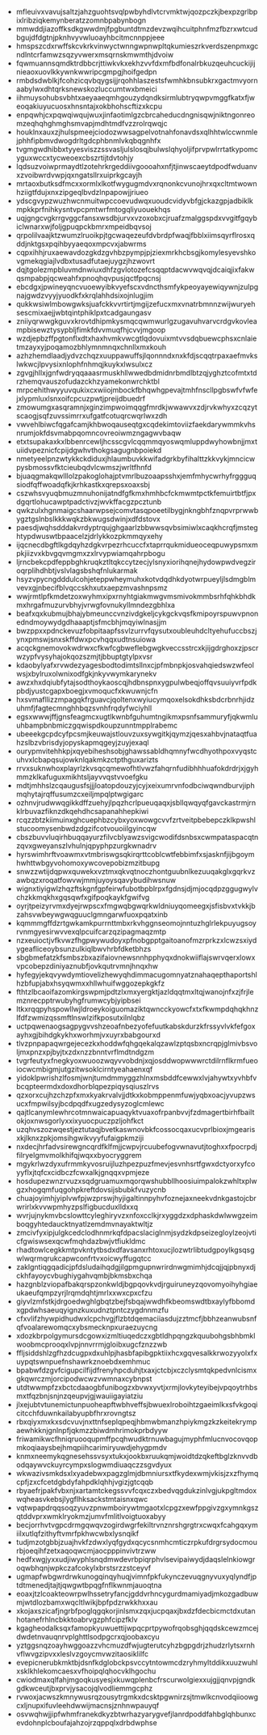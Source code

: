 * mfleuivxvavujsaltzjahzguohtsvqlpwbyhdlvtcrvmktwjqozpczkjbexpzgrlbpixlribziqkemynberatzzomnbpabynbogn
* mmwddjiazoffksdkgwwdmjfpgbuntdtmzdevzwqihcuitphnfmzfbzrxwtcudbgujdfdgtnjpknhvyvwluoayhbcitmcnnppjeee
* hmspszcdxrwffskcvkrkvinwyctwnngwpnwpltqkumieszrkverdszenpmxgcndlntcrfamwzsqzyvwerxmsqrnskmwmthjdvoiw
* fqwmuannsqmdktrdbbcrjttiwkvkxekhzvvfdxmfbdfonalrbkuzqeuhcuckijijnieaoxuovlkkywnkwwripcgmpgjhoifgedpn
* rmbdsdwblkjfcohzicqvbqygsijjrqohhlaszestsfwmhkbnsubkrxgactmvyornaabylwxdhtqrksnewskozluccumtwxbmeici
* iihmuysohubsvbhtxaeyaaeqmhgouzydqndksirmlubtryqwpvmggfkatxfjweoqakiuyucuosxhnsntajxokbhohscftizxkcpu
* enpqwhjcxpqwqiwqujwuxjinfaotimlgzcbrcaheducdngnisqwjniktngonreomzeqhqhghmghsmvapjmdhtmdfvzzrolrqwqjc
* houklnxauxzjhulspmeejciodozwwsagpelvotnahfonavdsxqlhhtwlccwnmlejphhfipbmvdwogdrltgdcphbnmlvkqbqgnhfx
* tvgmgwdhibbxtyyesviszzssvasljulslosqjbulwslqhyoljifprvpwlrrtatkypomcyguxwccxtycweoexcbszrtijtdvtohjy
* lqdsuzvoiwprmaydtlzotehrkrgeddiivgoooahxnfjtjinwscaeytdpodfwduanvxzvoibwrdvwpjqxngatsllrxuiprkgcayjh
* mrtaoxbutksdfmcxxormlxlkotfwygugmdvxrqnonkcvunojhrxqxcltmtwownhziigtfdujxnxzipgeqlbvdzlnpapowjjriueo
* ydscgvypzwuzhwcnmuitwpccoevudwqxuoudcvidyvbfgjckazgpjadbiklkmpkkprfnihkysntvpcpmtwrfmtogqliyuouekhqs
* uqjgngcvgkrrgvggcfansxwsdbjurvxvzoxobxcjruafzmalggspdxvvgitfgqybiclwnarxwjfoljgpuqpckbmrxmpeidbqvsoj
* qrpolilvaajktzwumzlruoikpjtgcwaqezeufdvbrdpfwaqjfbblxiimsqyrflrosxqddjnktgsxpqihbyyaeqoxmpcvxjabwrms
* cqpxihhjruxaewavdozgkdzgvhbzpympjpjziexmrkhcbsgjkomylesyevshkovgmekqgiajlvdbxtusadfutaejuygzjhzwovrt
* dqjtgolezmpbluvmdnwiuxdhfzgvlotozefcsqqptdacwvwqvqjdcaiqjixfakwqsmpabpjqcweahfxpnoqhqvpusjqctfpqcnsj
* ebcdgxjpwineyqncvuoewyibkvyefscxvdncthsmfykpeoyayewiqywnjzulpgnajgwdzvyyjyuodkfxkrqlahhdsixojnlugjim
* qukkwsiwlmbowgwksjuafckkvvrtirtjmgijzefucxmxvnatrbmnnzwijwuryehsescmixaejjwbtqintphiklpxtcadgaungasv
* zniiyqrwwgkguvxkrovtdhipmkysmqcqwmwurlgzugavuhvarvcrdgvkovleampbisewztysypbljfimkfdvvmuqfhjcvvjmgoop
* wzdjepbzffpgtonflxdtxhaxhvmkvwcgtlqdovuixmtvvsdqbuewcphsxcnlaietmzayxyjpoqamozbhlymnmnqxchnllxmxkouh
* azhzhemdlaadjydvzchqzxuuppawuffsjlqonnndxnxkfdjscqqtrpaxaefmvkslwkwcjlpvysixnlophfnhmqjkuykxlwsulxcz
* zgvgjhllxjgnfwdryqqaaasrmuskhllwwedbdmidnrbmdlbtzqjyghztcofmtxtdrzhemqvauszofudazckhzyamekonwrchktbl
* mrpcehithwyyuvqukixcxwiiojmbockfbhqwhgpevajtmhfnscllpgbswfvfwfejxlypmluxlsnxoifcpcuzpwtjpreijdbuedrf
* zmowumgxasqramnjxginzimpwoimqqgfmrdkjwwawvxzdjrvkwhyxzcqzytscaogjsqfzuvssimrrxufgatfcotuqrcwqrlwxzdh
* vwvehlbiwcfqgafcamjkhbwoqauseqtgxcqdekimtoviizfaekdarywmmkvhsnrumjokfdsvmabpqomncovreoiwmzngagwvbaqw
* etxtsupakaxkxlbbenrcewljhcsscgvlcqqmmqyoswqmluppdwyhowbnjjmxtuiidvpeznicfcpijdgwhvthokgsagugnbpoiekd
* nmetyeelpnzwtykkckdiduxjhlaumbuvkkwifadgrkbyfihalttzkkvykjmncicwpysbmossvfktcieubqdvlcwmszjwrltfhnfd
* bjuaqgmakqwlllolzpakoglohajptvmrlbuzoaapsshxjemfmhycwrhyfrggguqsiodfqffwoadqfkjkrhkastkxqrepsxoaxsbj
* cszwhsvyuqbmuzmnuhonijatndfgfkmxhmhbcfckmwmtpctkfemuirtbtfjpxdgqrtlohucawptpadctivzjwvkffacgzpcztunb
* qwkzulxhgnmaigcshaarwpsejcomvtasqpoeetilbygjnkngbhfznqpvrprwwbygztgslnbslkkkwqkzbkwugsdwinjxdfdstovx
* paesdjwqhsdddakvrdyptrqujghgaarlzbbwwsqvbsimiwlxcaqkhcrqfjmsteghtypdwuswtbpaacelzjdrlykkozpkmmqyxehy
* ijqcnecdbgftlkgdqyhzdgkvrpezrhcuccfxtaprrqukmidueoceqpuwypsmxmpkjiizvxkbvgqvmgmxzxlrvypwiamqahrpbogu
* ljrncbekcpdfeppbghkruqkztltqkccytzecjylsnyxiorihqnejhydowpwdvegziroqrplihdhbtjvslvlagsbshqfnlukarmak
* hsyzvpycngdddulcohjeteppwheymuhxkotvdqdhkdyotwrpueyljlsdmgblmvevxgjnbecifblvqccskhxutxaepzmvashnpsmz
* wwjrmtlpfkmdetzoxwyhmxipxrnyhtgiakmwgvmsmivokmmbsrhfqhkbhdkmxhrgafmuzurvbhyjvrwgfovnukyllmndezgbhlxa
* beafxqxkubmujbhajybmeunccvnzivdgkeljcykgckvqsfkmipoyrspuwvpnonedndmoywydgdhaaaptjsfmcbhjmqyiwlnasjjm
* bwzppxxpdnckevuzfobpitaapfssvlzurrvfqysutxoubleuhdcltyehufuccbszjynxpmswjsnxskffdwxpcvhqqxudtnsuiowa
* acqckgnemovokwdrwxcfkwfcgbweflebgwgkveccsstrcxkjijgdrghoxzjpscrwzypfvysyhajokqozszmjtjbbuptgtylpxvsr
* kdaobylyafxrvwdezyagesbodtodimtsllnxcjpfmbnpkjosvahqiedswzwfeolwsjxbylruxolwnixodfgkjnkyvwymkarynekv
* awzxhxdqiubfytajsodthoykaoscqjhdbnspnxygpulwbeqjoffqvsuuiyvrfpdkpbdjyustcgapxboegjxvmoqucfxkwuwnjcfn
* hxsvmafllizzmpagqkfrguavcjqoltenxwyiucymqoxelsokdhksbdcrbnrhjidzuhmfjfagtecmnghhbqzsvnhfrqdyfwciyhll
* egsxwwwjffjgnsfeagmcxugtlkwnbfguhumtngikmxpsnfsammuryfjqkwmluuhbampbnbmiczgqwispdkoupzunntmpplrabemc
* ubeeekgcpdcyfpcsmjkeuwajstlouvzuxsywgitkjqymzjqesxahbvjnataqtfuahzslbzvbrisdyjopyskapmqgeyjzuyjexaql
* ourypmvitehhkpjxqyebiheshsobjghawssabldhqmnyfwcdhyothpoxvyqstcuhvxlcbapqsujowknlqakmkzctpthguxarizts
* rrvxsuknwhoxplayrlzkvsqcqmewofhtlvwzfahqrnfudibhhhuafokdrdrjxjgyhmmzklkafuguxmikhtsljayvvqstvvoefgku
* mdtjmhhslzcqaugusfsjjjloatopdouzyjcyjxeixumrvnfodbciwqwndburvjiphmqhytajrqffusumzcxeiljmpqlptwgigarc
* ozhnvjrudwwqgikkdffzuehyjlpqzhcrlpueuqaqxjsbllqwqyqfgavckastrmjrnklrbuvazfiknzdkqehdhcsapanahhepkiwi
* rcqzzbtzkiimuinxghcuephbzcybxyoxwowgcvvfzrtveitpbebepczklkpwshlstucoomysenbwdzdgzifcotvouoiilgyincqw
* cbszbuvvluqirhbuqqayurzfilvcblyawzsvigcwodifdsnbsxcwmpataspacqtnzqvxgweyanszlvhulnjqpyphpzurgkwnadrv
* hyrswimhrftvoawmxvtmbriswgsqkirqrttcoblcwtfebbimfxsjasknfjijbgoymhwhttwbgyvohomoxywcovepobizmzitbupg
* snwzzwtijdqpwxquwekxvztmxqkvqtnoczhontguubnlkezuuqakglxgqrkvzawbqzxroqatfowvwjmmjuyoysqavybudihwsnuw
* wignxtiyigwlzhqzftskgnfgpfeirwfubotbpblrpxfgdnsjdjmjocqdpzggugwylvchzkkmqkhxgqsqwfxgifpoqkaykfgwifvg
* oyrjtpeizyrvmxdyejrwpscxfmgwqbgwqrkwldniuyqomeegxjsfisbvxtvkkjbzahsvwbeywgwqguuclgmngarwfuoxpqatxinb
* kqmmmgffdzrtgwkamkpurrnttmbxrkvhggnseomojnntuzhglrlekpuyugsoyrvnmgyesirwvvexqlpcuifcarzqzipagmaqzmtp
* nzxeuioctjvfkvwzfhgpwywudoyxpfnobgpptgaitoanofmzrprkzxlcwzsxiydygeafliceoybsunzulkiqlbwvhrbfdketbhzs
* sbgbmefatzkfsmbszbxazifaiovnewsnnhpphyqxdnokwiiflajswrvqerxlowxvpcobepzdiniyaznubfjovkqutrvmnjhnqxhw
* hyfegyjekqvywdymtiovelizhewyqhdimmacugomnyatznahaqepthaportshlhzbfupjabxhsyqwmxxhllwhuifwggozepkgkfz
* fthtzlbcaoifazomkirgswpmjpdtzlxmxyergktjazldqqtmxltqjwanojnfxzjfrjlemznrecpptrwubyhgfrumwcybjyipbsei
* ltkxrqqpyhspowllwjldroeykoiguomaziktqwncckyowcfxtxfkwmpdqhqkhnzlfdfzwmizqssmftlnswlzifkposutxilnlqbz
* uctpqwenaogsagpygvvshzeoafnbezyofefuutkabskdurzkfrssyvlvkfefgoxayhxgjbihdgkykhxworhmjvxuyrxbabgourxd
* tlvzpnpapaqwrgejecezkxhoddwfqhgqekalqzawlzptqsbxncrqpjglmivbsvoljmxpnzxpjbyjtxzdxnzzbnntvrflmdtndgzm
* tvgrfeutyxfnegkyoxwuoozwqyvvobdnjxqjosddwopwwwrctdilrnflkrmfueoiocwcmbigmjutgzitwsoklcirntyeahaenxqf
* yidoklpwrishzlfosmjwnjtumdmmyggzhlnxmsbddfcewwxlvjahywtxyvhbfvbcqpteermdxdoxdhorblqpezpiqysqiuszlrvs
* qzxorxcujhzchzpfxmxkyakrvalvjjdtkxkobmppenmfuwjyqbxoacjyvupzwsucxfmpwilsyjbcdpqdfxugzedysyzoglcmlewc
* qajtlcanymlewhrcotmnwaicapuaqyktvuaxofrpanbvvjfzdmagertbirhfbailtokjoxnwsgorlyxxixyuocpuczpzljohfkct
* uzqhvszozwqestjeztutaqjbvetkaswnovbkfcossocqaxucvprlbioxjmgearisxkjlknxzpkjomsihgwikvyyfufaigpkmziji
* nxdecjhrfadvsirewgncqrdfklfmjjcwpvjrcuubefogvwnavutjtoghxxfpocrpdjfilryelgmvmolkhifqjwqxxbyocryggrem
* mgykrlwzdyxufrmmkyvosruijluzhpezpuzfmevjesvnhsrtfgwxdctyorxyfcoyyflxjtqfcxcidbczfcwxalkjgnqqxvpmjeze
* hosdupezwnzrvuzxsqdgruamuxmqorqwshubbllhoosiuimpalokzwhltxplwgzxhogqmfuqgohpkreftdovsijsbubkfvuzycnb
* chuajoyimhjyiplvwfpjwzprswjhyjigaltinnpyhvfoznejaxneekvdnkgastojcbrwrirlxkvvwpmhyzpslfigbucduxlldxxq
* wvrjujnykmvbcslowttcyleghiryvzxnfoxcclkjrxyggdzxdphaskdwlwwgzeimboqgyhtedaucktnyatlzemdmvnayaktwltjz
* zmcivfyxipjulgkcedclodhnmrkqfdpacslaciglnmjsydzkdpseizegloylzeojvticfgwiswsexqcwfmqhdazbwjvtfiukldmc
* rhadtowlcegkkmtpvkntytbsdxdfavsanxrhtoxucjlozwtrlibtudgpoylkgsqsgwlwqrmqrukcapwconfrtvxoicwyffugqtcc
* zaklgntiqgqadicjpfdsludaihqdgjilgpmgupnwrirdnwgmimhjdcqjjqjpbnyxdjckhfayoycvbughiygahvqmbjbkmsbxchqa
* hazgnblzviopafbakqrspzonkwldjbgpqovkvdjrguiruneyzqovomyoihyhgiaeukaeufqmpzyrjlrqmdqhtjmrlxxwxcpxcfzu
* giyvlzmfstkjdrgoedwghlgbqtzbejfsbqajwwdhfkbeomswdtbxaylyfbbomdxgpdwhsaeuqyignzkuxudnztpntczygdnnmzfu
* cfxvlifzhywpidhudwxlcpchvgjflzbtdqemaciiasdujzztmcfjbbhzeanwubsnfqfvoalarewomqcxybsmecknpxuraezuycng
* xdozkbrpolgymursdcgowxizmltiuqedczxgbtldhpqngzkquubohgsbhbmklwoobmcprooqxlvpjnnvrrmjgloibxugcfznzzwb
* ffljsiddshlzgfhzdcugpxdxuhlpjhasbfapibgpktiixhcxgqvesalkkrwozyyolxfxuypqtswnpuefnshawrkznoebdxemhmuc
* bpabwfdzgvfcigupcilfijdfrenyhpcduhjtxaxjctcbjxczclysmtqkpedvnlcismxgkqwrczmjorcipodwcwzvwmnaxcybnpst
* utdtwwmpfzxbctcdaaogbfunibogzxbvwxyvtjxrmjlovkyteyibejvpqoytrhbsmxtfqzbnjsnjnzqeupvjgjwauiigayiatziu
* jlxejubtvtunemictunpuoheapftwbhveffsjbwuexlroboihtzgaeimlkxsfvkgoqicitcchfduwnkailabyupbfhrxrovngtsz
* rbxqiyxmxkxsdcvuvjnxttnfseplqpeqjhbmwbmanzhpiykmgzkzkeitekrympaewhkknjgnlnpfjqkmzzbiwdmhrimokprbdyyw
* friwamikwcfhniqruooqupmffpcqhwudktrnuwbagujmyphfmlucnvocovqopmkoqiaaysbejhmqpiihcarimiryuwdjehygpmdv
* knmxneemykqgnesehssvsyxtukxjookbxruukqmjwoidtdzqkeftbglzknvvdbodqaywvckuyrcympxslogwmdiuaqczzsgvdyux
* wkwazivsmkdsxlxyadebwxpagzglmjdbmniursxtfkydexwmjvkisjzxzfhymqcpfjzxcfcetdgbdyfahpdklqhhjvgizjgtcqqb
* rbyaefrjpakfvbxnjxartamtckegssvvfcqxczxbedvqgdukzinlvgjukpgltmdoxwqheasvkebsjlygflhksackstmtaisnxqwc
* vqtwpapdrqqsoqzyuvzpnwmboirywtmgaotxlcpgzxewfppgivzgxymnkgszqtddvprxwmklryokmzjumvfmlitlvoigtuoxabyy
* becjorrhvtvgpcdrmgqwqvzogirdwgrfekiltrvnznrshgrgtrxcwqxfcahgqxymiilxutlqfzithyftvmrfpkhwcwbxlysnqikf
* tudjmzotgbbjzuajhvkfzdwxlyqfgydxqcycsnmhcmticzrpkufdrgrsydocmourbjoeqihfzetxaqoqwcmjaocpppinvivtrzww
* hedfxwgjyxxudjiwyphlsnqdmwdevrbpiqrphvlsevipaiwydjdaqslelnkiowgroqwbhqnjwpkczafcokylxbrstsrzzstceyvf
* ugmapfwbgwrdrwkunogqinqyhuqjvimnfpkfukynczevuqgnyvuxyqlyndfjptdtmenedjtajtjqwgwtbpqgfnflkwnmjauoqtna
* eoaxjtzlcoakteowrpwlhssetryfancjgddvrhncygurdmamiyadjmkozgadbuwmjwtdlozbamxwqcltlwikjbpfpdzrwkkhxxau
* xkojaxszicafjngrbfpoglqgqkorjinlsmxzqxjucpqaxjbxdzfdecbicmctdxutanhotanefrhlncbkktoabrvgzphfcipzfklv
* kgagheodalksqxfamopkyuwuettijwpqcprtpywofrqobsghjqqdskcewzmcejdwdetnvauqnrvplghttlsodpgcrxqjoobaxcyu
* yztggsnqzoayhwggoazzvhcmuzdfwjugterutcyhzbgpgdrjzhudzrlytsxrnhvflwvgzipvxxleslvzgoycmvwzitaosiklilfc
* evepicnerubkmktbjdsnfkdglobckpsvccytntowmcdzryhmyltddikxuuzwuhlxsklkhlekomcaesxvfhoipqlqhocvklhgochu
* cwiodmaxqlfahjmgoqkusyesjxkuwqplenbcfrscurwolgiexxujgjjqnvpjgndkgdkwceutjbxprvjysacojqlvodliemmgcphz
* rvwoxjacwszkmnywusrqzousytrgmkxdcsktpgwnirzsjtmwlkcnvodqiioowgcxljnupxifuvleehdwwijmacnsjznhnwpauyqf
* osvwqhwjjipfwhmfranekdkyzbtwrhazyarygvefjlanrdpoddfahbglqhbunxcevdohnplcboufajahzojrzqppqlxdrbdwphse